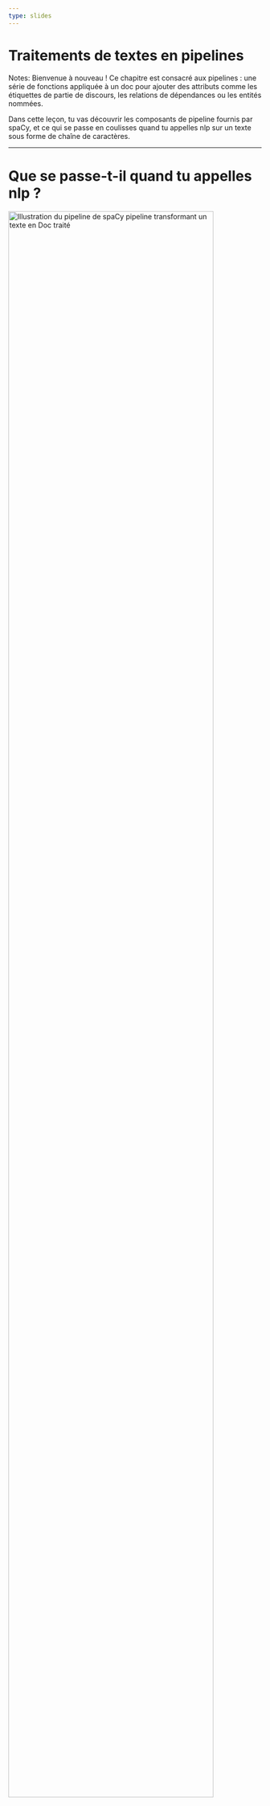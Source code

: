 ```yaml
---
type: slides
---
```


# Traitements de textes en pipelines

Notes: Bienvenue à nouveau ! Ce chapitre est consacré aux pipelines : une série
de fonctions appliquée à un doc pour ajouter des attributs comme les étiquettes
de partie de discours, les relations de dépendances ou les entités nommées.

Dans cette leçon, tu vas découvrir les composants de pipeline fournis par spaCy,
et ce qui se passe en coulisses quand tu appelles nlp sur un texte sous forme de
chaîne de caractères.

---

# Que se passe-t-il quand tu appelles nlp ?

<img src="/pipeline.png" alt="Illustration du pipeline de spaCy pipeline transformant un texte en Doc traité" width="90%" />

```python
doc = nlp("Ceci est une phrase.")
```

Notes: Tu l'as déjà fait de nombreuses fois maintenant : passer une chaîne de
caractères à l'objet `nlp`, et recevoir un objet `Doc`.

Mais que fait _vraiment_ l'objet `nlp` ?

D'abord, le tokenizer est appliqué pour transformer la chaîne en un objet `Doc`.
Ensuite, un ensemble de composants du pipeline est appliqué dans l'ordre au doc.
Dans le cas présent, le tagger, ensuite le parser, puis l'entity recognizer.
Finalement, le document traité est retourné pour que tu puisses travailler avec.

---

# Composants intégrés au pipeline

| Nom         | Description             | Crée                                                      |
| ----------- | :---------------------- | :-------------------------------------------------------- |
| **tagger**  | Part-of-speech tagger   | `Token.tag`, `Token.pos`                                  |
| **parser**  | Dependency parser       | `Token.dep`, `Token.head`, `Doc.sents`, `Doc.noun_chunks` |
| **ner**     | Named entity recognizer | `Doc.ents`, `Token.ent_iob`, `Token.ent_type`             |
| **textcat** | Text classifier         | `Doc.cats`                                                |

Notes: spaCy est fourni avec un éventail de composants de pipelines intégrés.

Le part-of-speech tagger définit les attributs `token.tag` et `token.pos`.

Le dependency parser ajoute les attributs `token.dep` et `token.head` et est
également chargé de détecter les phrases et les groupes nominaux, également
appelés "noun chunks".

Le named entity recognizer ajoute les entités détectées à la propriété
`doc.ents`. Il définit aussi les attributs de type d'entité sur les tokens qui
indiquent si un token fait partie ou non d'une entité.

Enfin, le text classifier définit les labels de catégories qui s'appliquent à
l'ensemble du texte, et les ajoute à la propriété `doc.cats`.

Comme les catégories de textes sont toujours très spécifiques, le text
classifier n'est pas inclus par défaut dans les pipelines pré-entraînés. Mais
tu peux l'utiliser pour entraîner ton propre système.

---

# Sous le capot

<img src="/package_meta_fr.png" alt="Illustration d'un package nommé fr_core_news_sm, de dossiers, fichiers et du config.cf" />

- Le pipeline est défini dans l'ordre dans le `config.cfg` du modèle
- Les composants intégrés ont besoin de données binaires pour effectuer des
  prédictions

Notes: Tous les packages de pipelines que tu peux charger dans spaCy comportent
plusieurs fichiers et un `config.cfg`.

Le config définit des éléments tels que la langue et le pipeline. Cela indique
à spaCy quels composants instancier et comment ils doivent être configurés.

Les composants intégrés qui effectuent des prédictions ont également besoin de
données binaires. Les données sont incluses dans le package de pipeline et
chargées dans le composant quand tu charges le pipeline.

---

# Attributs de pipeline

- `nlp.pipe_names`: liste de noms des composants du pipeline

```python
print(nlp.pipe_names)
```

```out
['tok2vec', 'tagger', 'parser', 'ner', 'attribute_ruler', 'lemmatizer']
```

- `nlp.pipeline`: liste de tuples `(name, component)`

```python
print(nlp.pipeline)
```

```out
[('tok2vec', <spacy.pipeline.Tok2Vec>),
 ('tagger', <spacy.pipeline.Tagger>),
 ('parser', <spacy.pipeline.DependencyParser>),
 ('ner', <spacy.pipeline.EntityRecognizer>),
 ('attribute_ruler', <spacy.pipeline.AttributeRuler>),
 ('lemmatizer', <spacy.pipeline.Lemmatizer>)]
```

Notes: Pour voir les noms des composants de pipeline présents dans l'objet nlp
courant, tu peux utiliser l'attribut `nlp.pipe_names`.

Pour la liste des tuples de noms et fonctions des composants, tu peux utiliser
l'attribut `nlp.pipeline`.

Les fonctions des composants sont les fonctions appliquées au doc pour le
traiter et définir les attributs - par exemple étiquetage de partie de discours
ou entités nommées.

---

# Pratiquons !

Notes: Voyons maintenant quelques pipelines spaCy et jetons un oeil sous le
capot !
